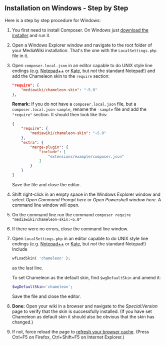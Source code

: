 ## Installation on Windows - Step by Step

Here is a step by step procedure for Windows:

1.  You first need to install Composer. On Windows just [download the
    installer][composer-installer] and run it.

2.  Open a Windows Explorer window and navigate to the root folder of
    your MediaWiki installation. That's the one with the `LocalSettings.php`
    file in it.

3.  Open `composer.local.json` in an editor capable to do UNIX style line
    endings (e.g. [Notepad++][] or [Kate][], but *not* the standard Notepad!)
    and add the Chameleon skin to the `require` section:
    ```json
    "require": {
        "mediawiki/chameleon-skin": "~5.0"
    },
    ```

    **Remark:** If you do not have a `composer.local.json` file, but a
    `composer.local.json-sample`, rename the `-sample` file and add the
    `"require"` section. It should then look like this:
    ```json
    {
        "require": {
            "mediawiki/chameleon-skin": "~5.0"
        },
        "extra": {
            "merge-plugin": {
                "include": [
                    "extensions/example/composer.json"
                ]
            }
        }
    }
    ```

    Save the file and close the editor.

4.  Shift right-click in an empty space in the Windows Explorer window and
    select *Open Command Prompt here* or *Open Powershell window here*. A
    command line window will open.

5.  On the command line run the command
    `composer require "mediawiki/chameleon-skin:~5.0"`

6.  If there were no errors, close the command line window.

7.  Open `LocalSettings.php` in an editor capable to do UNIX style line
    endings (e.g. [Notepad++][] or [Kate][], but *not* the standard Notepad!)
    Include
    ```php
    wfLoadSkin( 'chameleon' );
    ```
    as the last line.

    To set Chameleon as the default skin, find `$wgDefaultSkin` and amend it:
    ```php
    $wgDefaultSkin='chameleon';
    ```

    Save the file and close the editor.

8.  __Done:__ Open your wiki in a browser and navigate to the _Special:Version_
    page to verify that the skin is successfully installed. (If you have set
    Chameleon as default skin it should also be obvious that the skin has
    changed.)

9.  If not, force reload the page to
    [refresh your browser cache][cache-refresh]. (Press Ctrl+F5 on Firefox,
    Ctrl+Shift+F5 on Internet Explorer.)

[composer-installer]: https://getcomposer.org/Composer-Setup.exe
[Notepad++]: http://notepad-plus-plus.org/
[Kate]:http://kate-editor.org/
[cache-refresh]: http://www.refreshyourcache.com/en/home/
